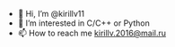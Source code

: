 - 👋 Hi, I’m @kirillv11
- 👀 I’m interested in C/C++ or Python
- 📫 How to reach me kirillv.2016@mail.ru
